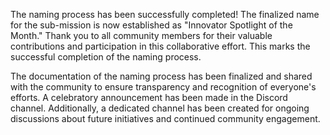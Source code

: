 

The naming process has been successfully completed! The finalized name for the sub-mission is now established as "Innovator Spotlight of the Month." Thank you to all community members for their valuable contributions and participation in this collaborative effort. This marks the successful completion of the naming process.

The documentation of the naming process has been finalized and shared with the community to ensure transparency and recognition of everyone's efforts. A celebratory announcement has been made in the Discord channel. Additionally, a dedicated channel has been created for ongoing discussions about future initiatives and continued community engagement.